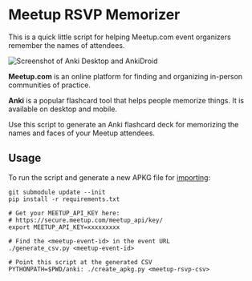 # Meetup RSVP Memorizer

This is a quick little script for helping Meetup.com event organizers
remember the names of attendees.

![Screenshot of Anki Desktop and AnkiDroid](https://imgur.com/h471IJt.png)

**Meetup.com** is an online platform for finding and organizing
in-person communities of practice.

**Anki** is a popular flashcard tool that helps people memorize things.
It is available on desktop and mobile.

Use this script to generate an Anki flashcard deck for memorizing the
names and faces of your Meetup attendees.

## Usage

To run the script and generate a new APKG file for
[importing](https://ankidroid.org/docs/manual.html#importing):

```
git submodule update --init
pip install -r requirements.txt

# Get your MEETUP_API_KEY here:
# https://secure.meetup.com/meetup_api/key/
export MEETUP_API_KEY=xxxxxxxxx

# Find the <meetup-event-id> in the event URL
./generate_csv.py <meetup-event-id>

# Point this script at the generated CSV
PYTHONPATH=$PWD/anki: ./create_apkg.py <meetup-rsvp-csv>
```

